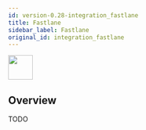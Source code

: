 ```yaml
---
id: version-0.28-integration_fastlane
title: Fastlane
sidebar_label: Fastlane
original_id: integration_fastlane
---
```



<img src="https://renative.org/img/ic_integrations.png" width=50 height=50 />

## Overview

TODO
